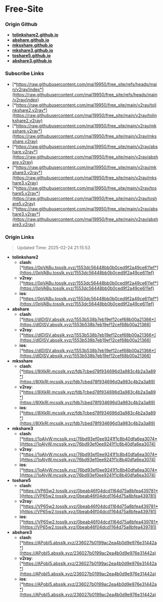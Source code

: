 # Free-Site

### Origin Github

- [**tolinkshare2.github.io**](https://github.com/tolinkshare2/tolinkshare2.github.io)
- [**abshare.github.io**](https://github.com/abshare/abshare.github.io)
- [**mksshare.github.io**](https://github.com/mksshare/mksshare.github.io)
- [**mkshare3.github.io**](https://github.com/mkshare3/mkshare3.github.io)
- [**toshare5.github.io**](https://github.com/toshare5/toshare5.github.io)
- [**abshare3.github.io**](https://github.com/abshare3/abshare3.github.io)

### Subscribe Links

- [*https://raw.githubusercontent.com/mai19950/free_site/refs/heads/main/v2ray/index*](https://raw.githubusercontent.com/mai19950/free_site/refs/heads/main/v2ray/index)
- [*https://raw.githubusercontent.com/mai19950/free_site/main/v2ray/tolinkshare2.v2ray*](https://raw.githubusercontent.com/mai19950/free_site/main/v2ray/tolinkshare2.v2ray)
- [*https://raw.githubusercontent.com/mai19950/free_site/main/v2ray/mksshare.v2ray*](https://raw.githubusercontent.com/mai19950/free_site/main/v2ray/mksshare.v2ray)
- [*https://raw.githubusercontent.com/mai19950/free_site/main/v2ray/abshare.v2ray*](https://raw.githubusercontent.com/mai19950/free_site/main/v2ray/abshare.v2ray)
- [*https://raw.githubusercontent.com/mai19950/free_site/main/v2ray/mkshare3.v2ray*](https://raw.githubusercontent.com/mai19950/free_site/main/v2ray/mkshare3.v2ray)
- [*https://raw.githubusercontent.com/mai19950/free_site/main/v2ray/toshare5.v2ray*](https://raw.githubusercontent.com/mai19950/free_site/main/v2ray/toshare5.v2ray)
- [*https://raw.githubusercontent.com/mai19950/free_site/main/v2ray/abshare3.v2ray*](https://raw.githubusercontent.com/mai19950/free_site/main/v2ray/abshare3.v2ray)

### Origin Links

> Updated Time: 2025-02-24 21:15:53

- **tolinkshare2**
  - **clash**: [*https://0pVABu.tosslk.xyz/1553dc56448bb0b0ced9f2a49ce611ef*](https://0pVABu.tosslk.xyz/1553dc56448bb0b0ced9f2a49ce611ef)
  - **v2ray**: [*https://0pVABu.tosslk.xyz/1553dc56448bb0b0ced9f2a49ce611ef*](https://0pVABu.tosslk.xyz/1553dc56448bb0b0ced9f2a49ce611ef)
  - **ios**: [*https://0pVABu.tosslk.xyz/1553dc56448bb0b0ced9f2a49ce611ef*](https://0pVABu.tosslk.xyz/1553dc56448bb0b0ced9f2a49ce611ef)
- **abshare**
  - **clash**: [*https://dIDlSV.absslk.xyz/1553b538b7eb19ef12cef68b00a21366*](https://dIDlSV.absslk.xyz/1553b538b7eb19ef12cef68b00a21366)
  - **v2ray**: [*https://dIDlSV.absslk.xyz/1553b538b7eb19ef12cef68b00a21366*](https://dIDlSV.absslk.xyz/1553b538b7eb19ef12cef68b00a21366)
  - **ios**: [*https://dIDlSV.absslk.xyz/1553b538b7eb19ef12cef68b00a21366*](https://dIDlSV.absslk.xyz/1553b538b7eb19ef12cef68b00a21366)
- **mksshare**
  - **clash**: [*https://8lXkRI.mcsslk.xyz/fdb7cbed78f934696d3a983c4b2a3a89*](https://8lXkRI.mcsslk.xyz/fdb7cbed78f934696d3a983c4b2a3a89)
  - **v2ray**: [*https://8lXkRI.mcsslk.xyz/fdb7cbed78f934696d3a983c4b2a3a89*](https://8lXkRI.mcsslk.xyz/fdb7cbed78f934696d3a983c4b2a3a89)
  - **ios**: [*https://8lXkRI.mcsslk.xyz/fdb7cbed78f934696d3a983c4b2a3a89*](https://8lXkRI.mcsslk.xyz/fdb7cbed78f934696d3a983c4b2a3a89)
- **mkshare3**
  - **clash**: [*https://1oAIyW.mcsslk.xyz/76bd93ef0ee9241f1c8b40dfa6ea3074*](https://1oAIyW.mcsslk.xyz/76bd93ef0ee9241f1c8b40dfa6ea3074)
  - **v2ray**: [*https://1oAIyW.mcsslk.xyz/76bd93ef0ee9241f1c8b40dfa6ea3074*](https://1oAIyW.mcsslk.xyz/76bd93ef0ee9241f1c8b40dfa6ea3074)
  - **ios**: [*https://1oAIyW.mcsslk.xyz/76bd93ef0ee9241f1c8b40dfa6ea3074*](https://1oAIyW.mcsslk.xyz/76bd93ef0ee9241f1c8b40dfa6ea3074)
- **toshare5**
  - **clash**: [*https://VP65w2.tosslk.xyz/0beab46f04dcd1164d75a8bfea439781*](https://VP65w2.tosslk.xyz/0beab46f04dcd1164d75a8bfea439781)
  - **v2ray**: [*https://VP65w2.tosslk.xyz/0beab46f04dcd1164d75a8bfea439781*](https://VP65w2.tosslk.xyz/0beab46f04dcd1164d75a8bfea439781)
  - **ios**: [*https://VP65w2.tosslk.xyz/0beab46f04dcd1164d75a8bfea439781*](https://VP65w2.tosslk.xyz/0beab46f04dcd1164d75a8bfea439781)
- **abshare3**
  - **clash**: [*https://APobI5.absslk.xyz/236027b0199ac2ea4b0d9e976e31442a*](https://APobI5.absslk.xyz/236027b0199ac2ea4b0d9e976e31442a)
  - **v2ray**: [*https://APobI5.absslk.xyz/236027b0199ac2ea4b0d9e976e31442a*](https://APobI5.absslk.xyz/236027b0199ac2ea4b0d9e976e31442a)
  - **ios**: [*https://APobI5.absslk.xyz/236027b0199ac2ea4b0d9e976e31442a*](https://APobI5.absslk.xyz/236027b0199ac2ea4b0d9e976e31442a)
